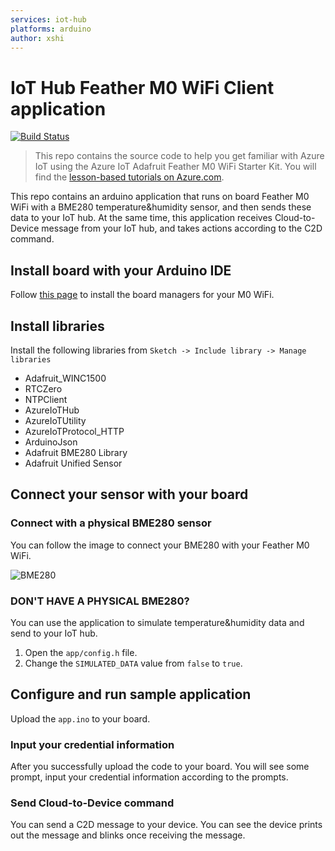 ```yaml
---
services: iot-hub
platforms: arduino
author: xshi
---
```


# IoT Hub Feather M0 WiFi Client application
[![Build Status](https://travis-ci.com/Azure-Samples/iot-hub-Feather-M0-WiFi-client-app.svg?token=5ZpmkzKtuWLEXMPjmJ6P&branch=master)](https://travis-ci.com/Azure-Samples/iot-hub-Feather-M0-WiFi-client-app) 

> This repo contains the source code to help you get familiar with Azure IoT using the Azure IoT Adafruit Feather M0 WiFi Starter Kit. You will find the [lesson-based tutorials on Azure.com](https://docs.microsoft.com/en-us/azure/iot-hub/iot-hub-adafruit-feather-m0-wifi-kit-arduino-get-started).

This repo contains an arduino application that runs on board Feather M0 WiFi with a BME280 temperature&humidity sensor, and then sends these data to your IoT hub. At the same time, this application receives Cloud-to-Device message from your IoT hub, and takes actions according to the C2D command. 

## Install board with your Arduino IDE
Follow [this page](https://learn.adafruit.com/adafruit-feather-m0-wifi-atwinc1500/using-with-arduino-ide) to install the board managers for your M0 WiFi.

## Install libraries
Install the following libraries from `Sketch -> Include library -> Manage libraries`

* Adafruit_WINC1500
* RTCZero
* NTPClient
* AzureIoTHub
* AzureIoTUtility
* AzureIoTProtocol_HTTP
* ArduinoJson
* Adafruit BME280 Library
* Adafruit Unified Sensor

## Connect your sensor with your board
### Connect with a physical BME280 sensor
You can follow the image to connect your BME280 with your Feather M0 WiFi.

![BME280](https://docs.microsoft.com/en-us/azure/iot-hub/media/iot-hub-adafruit-feather-m0-wifi-get-started/3_connections_on_breadboard.png)

### DON'T HAVE A PHYSICAL BME280?
You can use the application to simulate temperature&humidity data and send to your IoT hub.
1. Open the `app/config.h` file.
2. Change the `SIMULATED_DATA` value from `false` to `true`.

## Configure and run sample application
Upload the `app.ino` to your board.

### Input your credential information
After you successfully upload the code to your board. You will see some prompt, input your credential information according to the prompts.

### Send Cloud-to-Device command
You can send a C2D message to your device. You can see the device prints out the message and blinks once receiving the message.
